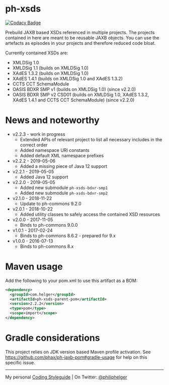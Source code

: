 # ph-xsds

[![Codacy Badge](https://api.codacy.com/project/badge/Grade/8f026db5f326450e8f1726f1160a9085)](https://www.codacy.com/app/philip/ph-xsds?utm_source=github.com&utm_medium=referral&utm_content=phax/ph-xsds&utm_campaign=badger)

Prebuild JAXB based XSDs referenced in multiple projects.
The projects contained in here are meant to be reusable JAXB objects.
You can use the artefacts as episodes in your projects and therefore reduced code bloat.

Currently contained XSDs are:
  * XMLDSig 1.0
  * XMLDSig 1.1 (builds on XMLDSig 1.0)
  * XAdES 1.3.2 (builds on XMLDSig 1.0) 
  * XAdES 1.4.1 (builds on XMLDSig 1.0 and XAdES 1.3.2)
  * CCTS CCT SchemaModule
  * OASIS BDXR SMP v1 (builds on XMLDSig 1.0) (since v2.2.0)
  * OASIS BDXR SMP v2 CSD01 (builds on XMLDSig 1.0, XAdES 1.3.2, XAdES 1.4.1 and CCTS CCT SchemaModule) (since v2.2.0)

# News and noteworthy

* v2.2.3 - work in progress
    * Extended APIs of relevant project to list all necessary includes in the correct order
    * Added namespace URI constants
    * Added default XML namespace prefixes 
* v2.2.2 - 2019-05-06
    * Added a missing piece of Java 12 support
* v2.2.1 - 2019-05-05
    * Added Java 12 support
* v2.2.0 - 2019-05-05
    * Added new submodule `ph-xsds-bdxr-smp1`
    * Added new submodule `ph-xsds-bdxr-smp2`
* v2.1.0 - 2018-11-22
    * Update to ph-commons 9.2.0
* v2.0.1 - 2018-10-22
    * Added utility classes to safely access the contained XSD resources
* v2.0.0 - 2017-11-05
    * Binds to ph-commons 9.0.0
* v1.0.1 - 2017-02-24
    * Binds to ph-commons 8.6.2 - prepared for 9.x
* v1.0.0 - 2016-07-13
    * Binds to ph-commons 8.x


# Maven usage

Add the following to your pom.xml to use this artifact as a BOM:

```xml
<dependency>
  <groupId>com.helger</groupId>
  <artifactId>ph-xsds-parent-pom</artifactId>
  <version>2.2.2</version>
  <type>pom</type>
  <scope>import</scope>
</dependency>
```

# Gradle considerations

This project relies on JDK version based Maven profile activation.
See https://github.com/phax/ph-jaxb-pom#gradle-usage for help on this specific issue. 

---

My personal [Coding Styleguide](https://github.com/phax/meta/blob/master/CodingStyleguide.md) |
On Twitter: <a href="https://twitter.com/philiphelger">@philiphelger</a>
